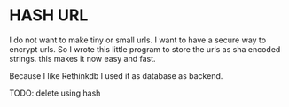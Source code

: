 # HASH URL

I do not want to make tiny or small urls. I want to have a secure way to encrypt urls. So I wrote this little program to store the urls as sha encoded strings. this makes it now easy and fast.

Because I like Rethinkdb I used it as database as backend.

TODO: delete using hash